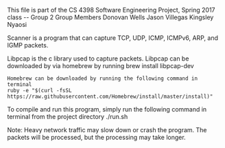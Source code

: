 This file is part of the CS 4398 Software Engineering Project, Spring 2017 class -- Group 2
Group Members
Donovan Wells
Jason Villegas
Kingsley Nyaosi
 
 
Scanner is a program that can capture TCP, UDP, ICMP, ICMPv6, ARP, and IGMP packets. 
 
Libpcap is the c library used to capture packets. Libpcap can be downloaded by via homebrew by running
    brew install libpcap-dev
    
    Homebrew can be downloaded by running the following command in terminal
    ruby -e "$(curl -fsSL https://raw.githubusercontent.com/Homebrew/install/master/install)"
    
To compile and run this program, simply run the following command in terminal from the project directory
    ./run.sh

Note: 
    Heavy network traffic may slow down or crash the program. The packets will be processed, but the processing
    may take longer. 